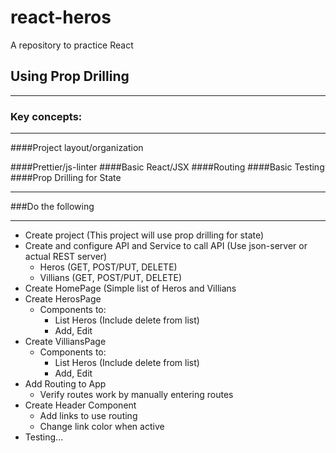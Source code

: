 # react-heros
A repository to practice React

## Using Prop Drilling

--- 
### Key concepts: 

---
####Project layout/organization

####Prettier/js-linter 
####Basic React/JSX
####Routing
####Basic Testing
####Prop Drilling for State

---

###Do the following

---
- Create project (This project will use prop drilling for state)
- Create and configure API and Service to call API (Use json-server or actual REST server)
	- Heros (GET, POST/PUT, DELETE)
	- Villians (GET, POST/PUT, DELETE)
- Create HomePage (Simple list of Heros and Villians
- Create HerosPage
	- Components to:
		- List Heros (Include delete from list)
		- Add, Edit
- Create VilliansPage 
	- Components to:
		- List Heros (Include delete from list)
		- Add, Edit
- Add Routing to App
	- Verify routes work by manually entering routes
- Create Header Component 
	- Add links to use routing
	- Change link color when active
- Testing...
